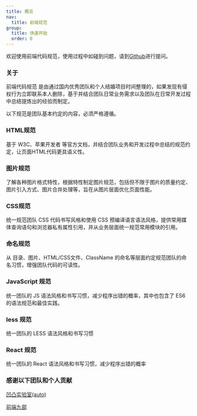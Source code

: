 ```yaml
---
title: 概览
nav:
  title: 前端规范
group:
  title: 快速开始
  order: 0
---
```





欢迎使用前端代码规范，使用过程中如碰到问题，请到[Github](https://github.com/lh632861400/fe-spec)进行提问。

### 关于
前端代码规范 是由通过国内优秀团队和个人结婚项目时间整理的，如果发现有侵权行为立即联系本人删除，基于并结合团队日常业务需求以及团队在日常开发过程中总结提炼出的经验而制定。

以下规范是团队基本约定的内容，必须严格遵循。

### HTML规范
基于 W3C、苹果开发者 等官方文档，并结合团队业务和开发过程中总结的规范约定，让页面HTML代码更具语义性。

### 图片规范
了解各种图片格式特性，根据特性制定图片规范，包括但不限于图片的质量约定、图片引入方式、图片合并处理等，旨在从图片层面优化页面性能。

### CSS规范
统一规范团队 CSS 代码书写风格和使用 CSS 预编译语言语法风格，提供常用媒体查询语句和浏览器私有属性引用，并从业务层面统一规范常用模块的引用。

### 命名规范
从 目录、图片、HTML/CSS文件、ClassName 的命名等层面约定规范团队的命名习惯，增强团队代码的可读性。

### JavaScript 规范
统一团队的 JS 语法风格和书写习惯，减少程序出错的概率，其中也包含了 ES6 的语法规范和最佳实践。

### less 规范
统一团队的 LESS 语法风格和书写习惯

### React 规范
统一团队的 React 语法风格和书写习惯，减少程序出错的概率

### 感谢以下团队和个人贡献
[凹凸实验室(auto)](https://aotu.io/)

[前端九部](https://github.com/frontend9/fe9-library)
